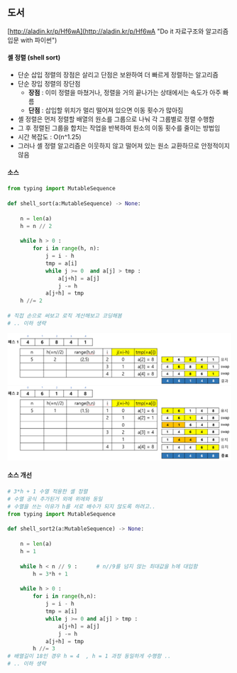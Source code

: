 ## 도서

[http://aladin.kr/p/Hf6wA](http://aladin.kr/p/Hf6wA "Do it 자료구조와 알고리즘 입문 with 파이썬")

#### 셸 정렬 (shell sort)
- 단순 삽입 정렬의 장점은 살리고 단점은 보완하여 더 빠르게 정렬하는 알고리즘 
- 단순 장입 정렬의 장단점 
  - **장점** : 이미 정렬을 마쳤거나, 정렬을 거의 끝나가는 상태에서는 속도가 아주 빠름 
  - **단점** : 삽입할 위치가 멀리 떨어져 있으면 이동 횟수가 많아짐 
- 셸 정렬은 먼저 정렬할 배열의 원소를 그룹으로 나눠 각 그룹별로 정렬 수행함 
- 그 후 정렬된 그룹을 합치는 작업을 반복하여 원소의 이동 횟수를 줄이는 방법임 
- 시간 복잡도 : O(n^1.25)
- 그러나 셸 정렬 알고리즘은 이웃하지 않고 떨어져 있는 원소 교환하므로 안정적이지 않음

#### 소스 

```python 
from typing import MutableSequence 

def shell_sort(a:MutableSequence) -> None:

    n = len(a)
    h = n // 2 

    while h > 0 :
        for i in range(h, n):
            j = i - h 
            tmp = a[i]
            while j >= 0  and a[j] > tmp : 
                a[j+h] = a[j]      
                j -= h 
            a[j+h] = tmp 
    h //= 2 

# 직접 손으로 써보고 로직 계산해보고 코딩해봄 
# .. 이하 생략 
```

![Alt text](/images/sort/셸정렬1.png) 
<br/>
![Alt text](/images/sort/셸정렬2.png) 

#### 소스 개선 
```python
# 3*h + 1 수열 적용한 셸 정렬 
# 수열 공식 추가된거 외에 위에와 동일 
# 수열을 쓰는 이유가 h를 서로 배수가 되지 않도록 하려고..
from typing import MutableSequence 

def shell_sort2(a:MutableSequence) -> None:

    n = len(a)
    h = 1

    while h < n // 9 :      # n//9를 넘지 않는 최대값을 h에 대입함
        h = 3*h + 1 

    while h > 0 :
        for i in range(h,n):
            j = i - h 
            tmp = a[i]
            while j >= 0 and a[j] > tmp : 
                a[j+h] = a[j]
                j -= h 
            a[j+h] = tmp 
        h //= 3 
# 배열길이 18인 경우 h = 4  , h = 1 과정 동일하게 수행함 .. 
# .. 이하 생략 

```